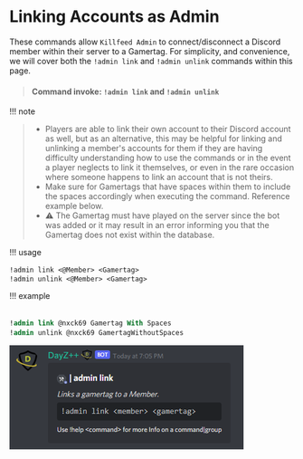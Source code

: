 # Linking Accounts as Admin

These commands allow `Killfeed Admin` to connect/disconnect a Discord member within their server to a Gamertag. For simplicity, and convenience, we will cover both the `!admin link` and `!admin unlink` commands within this page.

> #### Command invoke: ```!admin link``` and ```!admin unlink```

!!! note
> +  Players are able to link their own account to their Discord account as well, but as an alternative, this may be helpful for linking and unlinking a member's accounts for them if they are having difficulty understanding how to use the commands or in the event a player neglects to link it themselves, or even in the rare occasion where someone happens to link an account that is not theirs.
> + Make sure for Gamertags that have spaces within them to include the spaces accordingly when executing the command. Reference example below.
> + ⚠️ The Gamertag must have played on the server since the bot was added or it may result in an error informing you that the Gamertag does not exist within the database.

!!! usage
```
!admin link <@Member> <Gamertag>
!admin unlink <@Member> <Gamertag>
```

!!! example

``` {.sql title="Admin Link and Unlink Command Example" linenums="1"}

!admin link @nxck69 Gamertag With Spaces
!admin unlink @nxck69 GamertagWithoutSpaces
```

![screenshot](../img/admin_link.png)